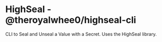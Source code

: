 # HighSeal - @theroyalwhee0/highseal-cli

CLI to Seal and Unseal a Value with a Secret. Uses the HighSeal library.

